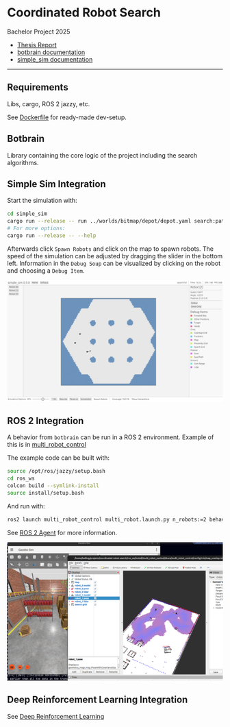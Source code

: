 # Coordinated Robot Search

Bachelor Project 2025

- [Thesis Report](https://balderholst.github.io/coordinated-robot-search/report.pdf)
- [botbrain documentation](https://balderholst.github.io/coordinated-robot-search/docs/botbrain/)
- [simple_sim documentation](https://balderholst.github.io/coordinated-robot-search/docs/simple_sim/)

---

## Requirements

Libs, cargo, ROS 2 jazzy, etc.

See [Dockerfile](./Dockerfile) for ready-made dev-setup.

## Botbrain

Library containing the core logic of the project including the search algorithms.

## Simple Sim Integration

Start the simulation with:

```bash
cd simple_sim
cargo run --release -- run ../worlds/bitmap/depot/depot.yaml search:pathing
# For more options:
cargo run --release -- --help
```

Afterwards click `Spawn Robots` and click on the map to spawn robots.
The speed of the simulation can be adjusted by dragging the slider in the bottom left.
Information in the `Debug Soup` can be visualized by clicking on the robot and choosing
a `Debug Item`.

![Simple Sim environment](./report/figures/screenshots/simple-sim-gui.png)

## ROS 2 Integration

A behavior from `botbrain` can be run in a ROS 2 environment.
Example of this is in [multi_robot_control](./ros_ws/src/multi_robot_control)

<!-- TODO: Update to use new syntax -->
The example code can be built with:

```bash
source /opt/ros/jazzy/setup.bash
cd ros_ws
colcon build --symlink-install
source install/setup.bash
```

And run with:

```bash
ros2 launch multi_robot_control multi_robot.launch.py n_robots:=2 behavior:=search:pathing
```

See [ROS 2 Agent](./ros_ws/ros_agent.md) for more information.

![ROS 2 environment](./report/figures/screenshots/multi_robot_map_overlay.png)

## Deep Reinforcement Learning Integration

See [Deep Reinforcement Learning](./trainer/trainer.md)
